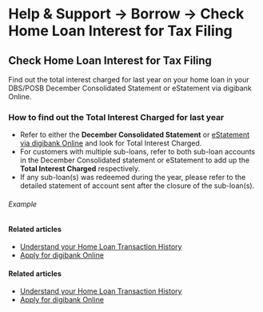 # Help & Support -> Borrow -> Check Home Loan Interest for Tax Filing

## Check Home Loan Interest for Tax Filing

Find out the total interest charged for last year on your home loan in your DBS/POSB December Consolidated Statement or eStatement via digibank Online.

### How to find out the Total Interest Charged for last year

  * Refer to either the **December Consolidated Statement** or [eStatement via digibank Online](https://www.dbs.com.sg/personal/support/bank-statements-viewing-estatements.html) and look for Total Interest Charged.
  * For customers with multiple sub-loans, refer to both sub-loan accounts in the December Consolidated statement or eStatement to add up the **Total Interest Charged** respectively.
  * If any sub-loan(s) was redeemed during the year, please refer to the detailed statement of account sent after the closure of the sub-loan(s).



###### Example

#### Related articles

  * [Understand your Home Loan Transaction History](https://www.dbs.com.sg/personal/support/loans-homeloan-understanding-statement.html)
  * [Apply for digibank Online](https://www.dbs.com.sg/personal/support/bank-ibanking-application.html)



#### Related articles

  * [Understand your Home Loan Transaction History](https://www.dbs.com.sg/personal/support/loans-homeloan-understanding-statement.html)
  * [Apply for digibank Online](https://www.dbs.com.sg/personal/support/bank-ibanking-application.html)


